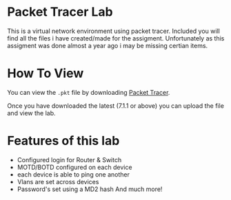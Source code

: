# Packet Tracer Lab
This is a virtual network environment using packet tracer. Included you will find all the files i have created/made for the assigment. Unfortunately as this assigment was done almost a year ago i may be missing certian items.
# How To View
You can view the `.pkt` file by downloading [Packet Tracer](https://www.netacad.com/portal/resources/packet-tracer).

Once you have downloaded the latest (7.1.1 or above) you can upload the file and view the lab.
# Features of this lab
- Configured login for Router & Switch
- MOTD/BOTD configured on each device
- each device is able to ping one another
- Vlans are set across devices
- Password's set using a MD2 hash
And much more!

